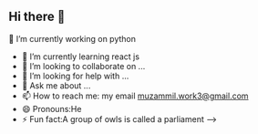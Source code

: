 ## Hi there 👋



🔭 I’m currently working on python
- 🌱 I’m currently learning react js
- 👯 I’m looking to collaborate on ...
- 🤔 I’m looking for help with ...
- 💬 Ask me about ...
- 📫 How to reach me: my email muzammil.work3@gmail.com
- 😄 Pronouns:He
- ⚡ Fun fact:A group of owls is called a parliament
-->
